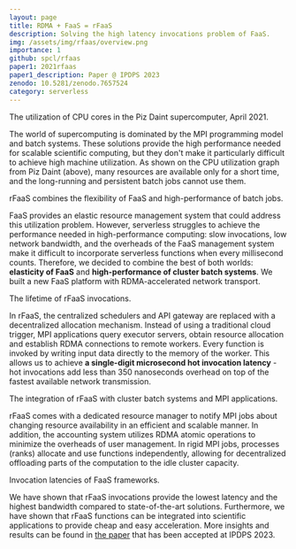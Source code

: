 ```yaml
---
layout: page
title: RDMA + FaaS = rFaaS
description: Solving the high latency invocations problem of FaaS.
img: /assets/img/rfaas/overview.png
importance: 1
github: spcl/rfaas
paper1: 2021rfaas
paper1_description: Paper @ IPDPS 2023
zenodo: 10.5281/zenodo.7657524
category: serverless
---
```


<div style="vertical-align:middle; text-align:center">
    <img class="img-fluid rounded z-depth-1" src="{{ '/assets/img/rfaas/utilization.png' | relative_url }}" alt="" title="Piz Daint utilization."/>
</div>
<div class="caption">
  The utilization of CPU cores in the Piz Daint supercomputer, April 2021.
</div>

The world of supercomputing is dominated by the MPI programming model and batch systems.
These solutions provide the high performance needed for scalable scientific computing, but
they don't make it particularly difficult to achieve high machine utilization.
As shown on the CPU utilization graph from Piz Daint (above), many resources are available
only for a short time, and the long-running and persistent batch jobs cannot use them.

<div style="vertical-align:middle; text-align:center">
    <img class="img-fluid rounded z-depth-1" src="{{ '/assets/img/rfaas/overview.png' | relative_url }}" alt="" title="rFaaS overview."/>
</div>
<div class="caption">
  rFaaS combines the flexibility of FaaS and high-performance of batch jobs.
</div>

FaaS provides an elastic resource management system that could address this utilization problem.
However, serverless struggles to achieve the performance needed in high-performance computing:
slow invocations, low network bandwidth, and the overheads of the FaaS management system
make it difficult to incorporate serverless functions when every millisecond counts.
Therefore, we decided to combine the best of both worlds: **elasticity of FaaS** and **high-performance
of cluster batch systems**. We built a new FaaS platform with RDMA-accelerated network transport.


<div style="vertical-align:middle; text-align:center">
    <img class="img-fluid rounded z-depth-1" src="{{ '/assets/img/rfaas/lifetime.png' | relative_url }}" alt="" title="rFaaS invocations."/>
</div>
<div class="caption">
  The lifetime of rFaaS invocations.
</div>

In rFaaS, the centralized schedulers and API gateway are replaced with a decentralized allocation mechanism.
Instead of using a traditional cloud trigger, MPI applications query executor servers,
obtain resource allocation and establish RDMA connections to remote workers.
Every function is invoked by writing input data directly to the memory of the worker.
This allows us to achieve **a single-digit microsecond hot invocation latency** - hot invocations
add less than 350 nanoseconds overhead on top of the fastest available network transmission.

<div style="vertical-align:middle; text-align:center">
  <img class="img-fluid rounded z-depth-1" src="{{ '/assets/img/rfaas/system.png' | relative_url }}" alt="" title="rFaaS with batch systems."/>
</div>
<div class="caption">
  The integration of rFaaS with cluster batch systems and MPI applications.
</div>

rFaaS comes with a dedicated resource manager to notify MPI jobs about changing resource availability
in an efficient and scalable manner. In addition, the accounting system utilizes RDMA atomic operations to minimize the overheads of user management.
In rigid MPI jobs, processes (ranks) allocate and use functions independently, allowing for 
decentralized offloading parts of the computation to the idle cluster capacity.

<div style="vertical-align:middle; text-align:center">
    <img class="img-fluid rounded z-depth-1" src="{{ '/assets/img/rfaas/invocation_times.png' | relative_url }}" alt="" title="Invocation latencies.."/>
</div>
<div class="caption">
  Invocation latencies of FaaS frameworks.
</div>

We have shown that rFaaS invocations provide the lowest latency and the highest bandwidth
compared to state-of-the-art solutions. Furthermore, we have shown that rFaaS functions
can be integrated into scientific applications to provide cheap and easy acceleration.
More insights and results can be found in [the paper](/publications#2021rfaas) that has been accepted at IPDPS 2023.
